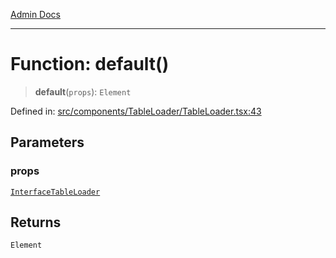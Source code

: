 [Admin Docs](/)

***

# Function: default()

> **default**(`props`): `Element`

Defined in: [src/components/TableLoader/TableLoader.tsx:43](https://github.com/PalisadoesFoundation/talawa-admin/blob/main/src/components/TableLoader/TableLoader.tsx#L43)

## Parameters

### props

[`InterfaceTableLoader`](../interfaces/InterfaceTableLoader.md)

## Returns

`Element`
